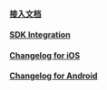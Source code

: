 #### [接入文档](https://github.com/zplayads/ZPLAYAds-unity/blob/master/source/document/ZPLAYAds%20for%20Unity(zh-cn).md)

#### [SDK Integration](https://github.com/zplayads/ZPLAYAds-unity/blob/master/source/document/ZPLAYAds%20for%20Unity(en).md)

#### [Changelog for iOS](https://github.com/zplayads/PlayableAdsDemo-iOS)

#### [Changelog for Android](https://github.com/zplayads/PlayableAdsDemo-android)

